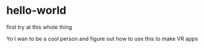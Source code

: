 # hello-world
first try at this whole thing 

Yo I wan to be a cool person and figure out how to use this to make VR apps
